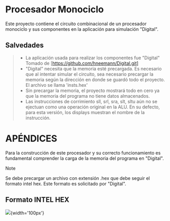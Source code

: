 # Procesador Monociclo
Este proyecto contiene el circuito combinacional de un procesador monociclo y sus componentes en la aplicación para simulación "Digital". 


## Salvedades
> * La aplicación usada para realizar los componentes fue "Digital" Tomado de [https://github.com/hneemann/Digital.git]  
> * "Digital" necesita que la memoria esté precargada. Es necesario que al intentar simular el circuito, sea necesario precargar la memoria según la dirección en donde se guardó todo el proyecto. El archivo se llama 'insts.hex'  
> * Sin precargar la memoria, el proyecto mostrará todo en cero ya que la memoria del programa no tiene datos almacenados.  
> * Las instrucciones de corrimiento sll, srl, sra, slt, sltu aún no se ejectuan como una operación original en la ALU. En su defecto, para esta versión, los displays muestran el nombre de la instrucción.

# APÉNDICES

Para la construcción de este procesador y su correcto funcionamiento es fundamental comprender la carga de la memoria del programa en "Digital". 

>[!NOTE]
> Se debe precargar un archivo con extensión .hex que debe seguir el formato intel hex. Este formato es solicitado por "Digital".

## Formato INTEL HEX
![](https://www.flx.cat/media/2010-11-17/featured.jpg){width='100px'}



